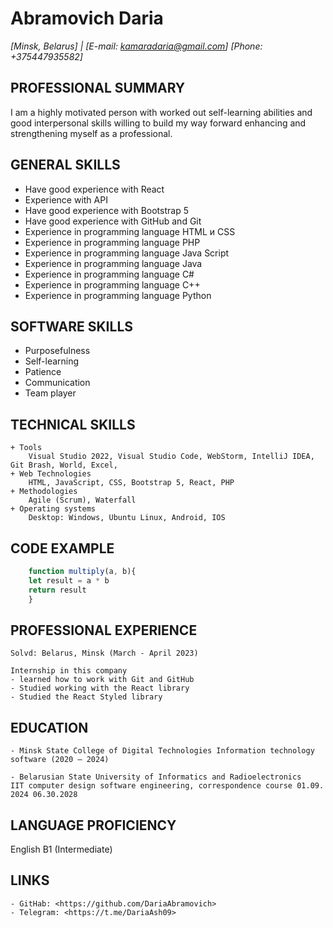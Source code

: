 # Abramovich Daria
*[Minsk, Belarus] | [E-mail: <kamaradaria@gmail.com>]  [Phone: +375447935582]*

## PROFESSIONAL SUMMARY
I am a highly motivated person with worked out self-learning abilities and good interpersonal skills willing to build my way forward enhancing and strengthening myself as a professional.

## GENERAL SKILLS 
- Have good experience with React
- Experience with API
- Have good experience with Bootstrap 5
- Have good experience with GitHub and Git
- Experience in programming language HTML и CSS
- Experience in programming language PHP
- Experience in programming language Java Script
- Experience in programming language Java
- Experience in programming language C# 
- Experience in programming language С++
- Experience in programming language Python

## SOFTWARE SKILLS
- Purposefulness
- Self-learning
- Patience
- Communication
- Team player

## TECHNICAL SKILLS
    + Tools
        Visual Studio 2022, Visual Studio Code, WebStorm, IntelliJ IDEA, Git Brash, World, Excel, 
    + Web Technologies 
        HTML, JavaScript, CSS, Bootstrap 5, React, PHP
    + Methodologies
        Agile (Scrum), Waterfall
    + Operating systems
        Desktop: Windows, Ubuntu Linux, Android, IOS 

## CODE EXAMPLE
```javascript
    function multiply(a, b){
    let result = a * b
    return result 
    }
```

## PROFESSIONAL EXPERIENCE
    Solvd: Belarus, Minsk (March - April 2023)
        
    Internship in this company
    - learned how to work with Git and GitHub
    - Studied working with the React library
    - Studied the React Styled library

## EDUCATION

    - Minsk State College of Digital Technologies Information technology software (2020 – 2024)

    - Belarusian State University of Informatics and Radioelectronics 
    IIT computer design software engineering, correspondence course 01.09. 2024 06.30.2028

## LANGUAGE PROFICIENCY 
 English B1 (Intermediate)

## LINKS
    - GitHab: <https://github.com/DariaAbramovich>
    - Telegram: <https://t.me/DariaAsh09>